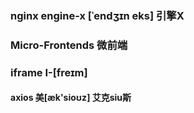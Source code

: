 ### nginx    engine-x   [ˈendʒɪn eks]     引擎X

###  Micro-Frontends   微前端

### iframe    I-[freɪm] 

#### axios    美[æk'sioʊz]  艾克siu斯